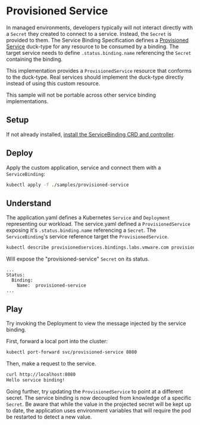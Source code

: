 # Provisioned Service

In managed environments, developers typically will not interact directly with a `Secret` they created to connect to a service.
Instead, the `Secret` is provided to them.
The Service Binding Specification defines a [Provisioned Service][provisioned-service] duck-type for any resource to be consumed by a binding.
The target service needs to define `.status.binding.name` referencing the `Secret` containing the binding.

This implementation provides a `ProvisionedService` resource that conforms to the duck-type.
Real services should implement the duck-type directly instead of using this custom resource.

This sample will not be portable across other service binding implementations.

## Setup

If not already installed, [install the ServiceBinding CRD and controller][install].

## Deploy

Apply the custom application, service and connect them with a `ServiceBinding`:

```sh
kubectl apply -f ./samples/provisioned-service
```

## Understand

The application.yaml defines a Kubernetes `Service` and `Deployment` representing our workload.
The service.yaml defined a `ProvisionedService` exposing it's `.status.binding.name` referencing a `Secret`.
The `ServiceBinding`'s service reference target the `ProvisionedService`.

```sh
kubectl describe provisionedservices.bindings.labs.vmware.com provisioned-service
```

Will expose the "provisioned-service" `Secret` on its status.

```
...
Status:
  Binding:
    Name:  provisioned-service
...
```

## Play

Try invoking the Deployment to view the message injected by the service binding.

First, forward a local port into the cluster:

```sh
kubectl port-forward svc/provisioned-service 8080
```

Then, make a request to the service.

```sh
curl http://localhost:8080
Hello service binding!
```

Going further, try updating the `ProvisionedService` to point at a different secret. The service binding is now decoupled from knowledge of a specific `Secret`. Be aware that while the value in the projected secret will be kept up to date, the application uses environment variables that will require the pod be restarted to detect a new value.


[provisioned-service]: https://github.com/k8s-service-bindings/spec/#provisioned-service
[install]: ../../README.md#try-it-out
